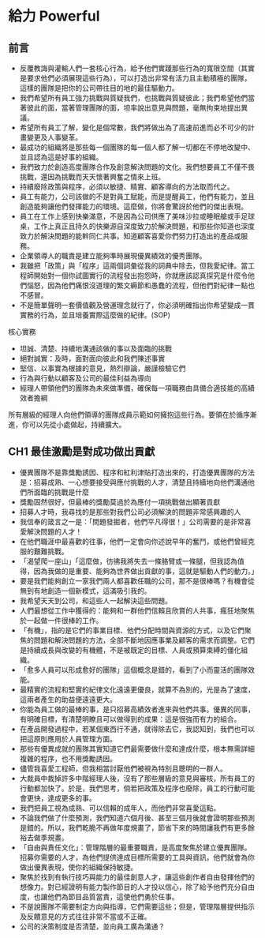 # 給力 Powerful

## 前言

- 反覆教誨與灌輸人們一套核心行為，給予他們實踐那些行為的寬限空間（其實是要求他們必須展現這些行為），可以打造出非常有活力且主動積極的團隊，這樣的團隊是把你的公司帶往目的地的最佳驅動力。
- 我們希望所有員工強力挑戰與質疑我們，也挑戰與質疑彼此；我們希望他們當著彼此的面，當著管理團隊的面，坦率說出意見與問題，毫無拘束地提出異議。
- 希望所有員工了解，變化是個常數，我們將做出為了高速前進而必不可少的計畫變更及人事變革。
- 最成功的組織將是那些每一個團隊的每一個人都了解一切都在不停地改變中、並且認為這是好事的組織。
- 我們致力於創造高度團隊合作及創意解決問題的文化。我們想要員工不僅不畏挑戰，還因為挑戰而天天懷著興奮之情來上班。
- 持續廢除政策與程序，必須以敏捷、精實、顧客導向的方法取而代之。
- 員工有能力，公司該做的不是對員工賦能，而是提醒員工，他們有能力，並且創造能夠讓他們發揮能力的環境。這麼做，你將會驚訝於他們的傑出表現。
- 員工在工作上感到快樂滿意，不是因為公司供應了美味沙拉或睡眠艙或手足球桌，工作上真正且持久的快樂源自深度致力於解決問題，和那些你知道也深度致力於解決問題的能幹同仁共事。知道顧客喜愛你們努力打造出的產品或服務。
- 企業領導人的職責是建立能夠準時展現優異績效的優秀團隊。
- 我雖把「政策」與「程序」這兩個詞彙從我的詞典中除去，但我愛紀律。當工程師開始對一個你試圖實行的流程發出抱怨時，你就應該認真探究是什麼令他們惱怒，因為他們痛恨沒道理的繁文縟節和愚蠢的流程，但他們對紀律一點也不感冒。
- 不是簡單聲明一套價值觀及營運理念就行了，你必須明確指出你希望變成一貫實務的行為，並且培養實際這麼做的紀律。(SOP)

核心實務

- 坦誠、清楚、持續地溝通該做的事以及面臨的挑戰
- 絕對誠實：及時，面對面向彼此和我們陳述事實
- 堅信、以事實為根據的意見，熱烈辯論，嚴謹檢驗它們
- 行為與行動以顧客及公司的最佳利益為導向
- 經理人帶領他們的團隊為未來做準備，確保每一項職務由具備合適技能的高績效者擔綱

所有層級的經理人向他們領導的團隊成員示範如何擁抱這些行為。要領在於循序漸進，你可以先從小處做起，持續擴大。

## CH1 最佳激勵是對成功做出貢獻

- 優異團隊不是靠獎勵誘因、程序和紅利津貼打造出來的，打造優異團隊的方法是：招募成熟、一心想要接受與應付挑戰的人才，清楚且持續地向他們溝通他們所面臨的挑戰是什麼
- 獎勵固然很好，但最棒的獎勵莫過於為應付一項挑戰做出顯著貢獻
- 招募人才時，我尋找的是那些對我們公司必須解決的問題非常感興趣的人
- 我信奉的箴言之一是：「問題發掘者，他們平凡得很！」公司需要的是非常喜愛解決問題的人才！
- 在他們職涯中最喜歡的往事，他們一定會向你述說早年的奮鬥，或他們曾經克服的艱難挑戰。
- 「渴望爬一座山」「這麼做，彷彿我將失去一條胳臂或一條腿，但我認為值得，因為我做的是重要、能夠為世界做出貢獻的事，這就是驅動人們的動力。」
- 要是我們能夠創立一家我們兩人都喜歡任職的公司，那不是很棒嗎？有機會從無到有地創造一個新模式，這滿吸引我的。
- 我希望天天到公司，和這些人一起解決這些問題。
- 人們最想從工作中獲得的：能夠和一群他們信賴且欣賞的人共事，瘋狂地聚焦於一起做一件很棒的工作。
- 「有機」，指的是它們的事業目標、他們分配時間與資源的方式，以及它們聚焦的問題和解決問題的方法，全部不斷地因應事業及顧客的需求而調整。它們是持續成長與改變的有機體，不是被既定的目標、人員或預算束縛的僵化組織。
- 「愈多人員可以形成愈好的團隊」這個概念是錯的，看到了小而靈活的團隊效能。
- 最精實的流程和堅實的紀律文化遠遠更優良，就算不為別的，光是為了速度，這兩者產生的助益便遠遠更大。
- 你能為員工做的最棒的事，是只招募高績效者進來與他們共事。優異的同事，有明確目標，有清楚明瞭且可以做得到的成果：這是很強而有力的組合。
- 在產品開發過程中，若某個東西行不通，就得除去它，我認知到，我們也可以把這原則應用於人員管理方面。
- 那些有優異成就的團隊其實知道它們最需要做什麼和達成什麼，根本無需詳細複雜的程序，也不用獎勵誘因。
- 儘管我喜愛工程師，但我相當討厭他們被視為特別且聰明的一群人。
- 大裁員中裁掉許多中階經理人後，沒有了那些層級的意見與審核，所有員工的行動都加快了。於是，我們思考，倘若把政策及程序也廢除，員工的行動可能會更快，達成更多的事。
- 我們把員工視為成熟、可以信賴的成年人，而他們非常喜愛這點。
- 不論我們做了什麼預測，我們知道六個月後、甚至三個月後就會證明那些預測是錯的。所以，我們乾脆不再做年度規畫了，節省下來的時間讓我們有更多餘裕去做季規畫。
- 「自由與責任文化」：管理階層的最重要職責，是高度聚焦於建立優異團隊。招募你需要的人才，為他們提供達成目標所需要的工具與資訊，他們就會為你做出優異表現，使你的組織保持敏捷。
- 聚焦於找到有執行技巧與能力的最佳創意人才，讓這些創作者自由發揮他們的想像力。對已經證明有能力製作節目的人才投以信心，除了給予他們充分自由度，也讓他們為節目品質當責，這使他們勇於任事。
- 不是說團隊不需要制定方向與指導，它們需要這些；但是，管理階層提供指示及反饋意見的方式往往非常不當或不正確。
- 公司的決策制度是否清楚，並向員工廣為溝通？

